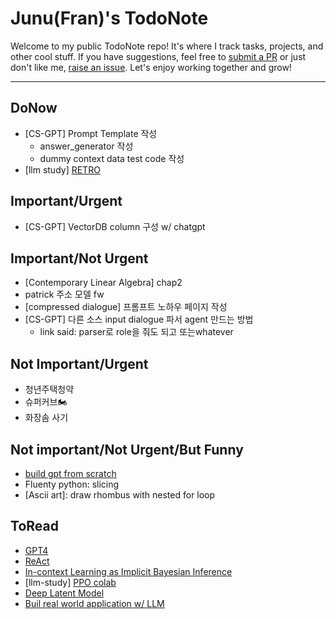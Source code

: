 # Junu(Fran)'s TodoNote
Welcome to my public TodoNote repo! It's where I track tasks, projects, and other cool stuff. If you have suggestions, feel free to [submit a PR](https://github.com/junuMoon/TodoNote/pulls) or just don't like me, [raise an issue](https://github.com/junuMoon/TodoNote/issues). Let's enjoy working together and grow!

---

## DoNow
- [CS-GPT] Prompt Template 작성
    - answer_generator 작성
    - dummy context data test code 작성
- [llm study] [RETRO](https://arxiv.org/pdf/2112.04426.pdf)

## Important/Urgent
- [CS-GPT] VectorDB column 구성 w/ chatgpt

## Important/Not Urgent
- [Contemporary Linear Algebra] chap2
- patrick 주소 모델 fw 
- [compressed dialogue] 프롬프트 노하우 페이지 작성
- [CS-GPT] 다른 소스 input dialogue 파서 agent 만드는 방법
    - link said: parser로 role을 줘도 되고 또는whatever

## Not Important/Urgent
- 청년주택청약
- 슈퍼커브🏍️
- 화장솜 사기

## Not important/Not Urgent/But Funny
- [build gpt from scratch](https://youtu.be/kCc8FmEb1nY)
- Fluenty python: slicing
- [Ascii art]: draw rhombus with nested for loop

## ToRead
- [GPT4](https://arxiv.org/pdf/2303.08774.pdf)
- [ReAct](https://arxiv.org/pdf/2210.03629.pdf)
- [In-context Learning as Implicit Bayesian Inference](https://arxiv.org/pdf/2111.02080.pdf) 
- [llm-study] [PPO colab](https://colab.research.google.com/drive/1tHY9HldOkZjjhdjbAOzY9wVxLtAuDLdl?usp=sharing) 
- [Deep Latent Model](https://arxiv.org/pdf/1812.06834.pdf)
- [Buil real world application w/ LLM](https://huyenchip.com/2023/04/11/llm-engineering.html)
